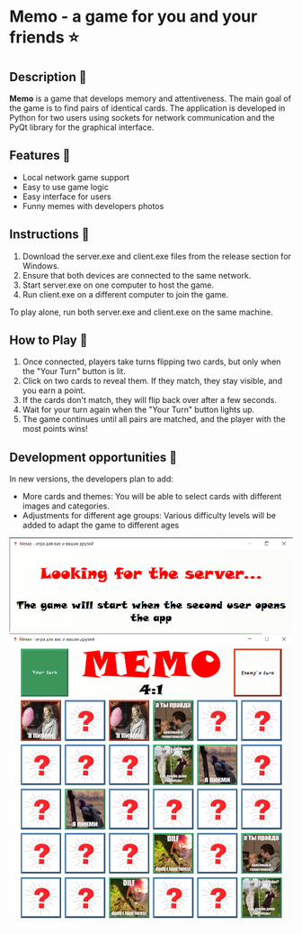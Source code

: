 # Memo - a game for you and your friends ⭐

## Description 👋
**Memo** is a game that develops memory and attentiveness. The main goal of the game is to find pairs of identical cards. The application is developed in Python for two users using sockets for network communication and the PyQt library for the graphical interface.

## Features 💅

* Local network game support
* Easy to use game logic
* Easy interface for users
* Funny memes with developers photos

## Instructions 📖

1. Download the server.exe and client.exe files from the release section for Windows. 
2. Ensure that both devices are connected to the same network.
3. Start server.exe on one computer to host the game.
4. Run client.exe on a different computer to join the game.

To play alone, run both server.exe and client.exe on the same machine.

## How to Play 🎰

1. Once connected, players take turns flipping two cards, but only when the "Your Turn" button is lit.
2. Click on two cards to reveal them. If they match, they stay visible, and you earn a point.
3. If the cards don't match, they will flip back over after a few seconds.
4. Wait for your turn again when the "Your Turn" button lights up.
5. The game continues until all pairs are matched, and the player with the most points wins!

## Development opportunities 🙏

In new versions, the developers plan to add:

* More cards and themes: You will be able to select cards with different images and categories.
* Adjustments for different age groups: Various difficulty levels will be added to adapt the game to different ages
 
![Image alt](https://github.com/eeetwinkle/memo_game/blob/main/pictures/screenshots/screen1.png "Looking for the server..")
![Image alt](https://github.com/eeetwinkle/memo_game/blob/main/pictures/screenshots/screen5.png "Gameplay")


